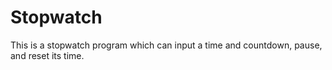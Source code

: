 # Stopwatch
This is a stopwatch program which can input a time and countdown, pause, and reset its time.
